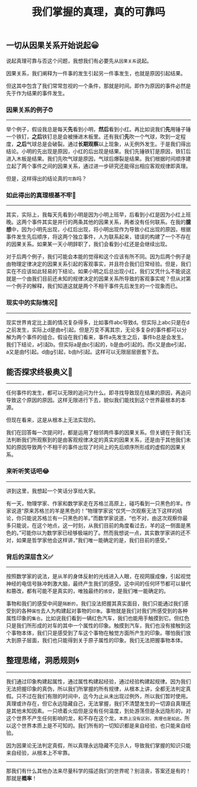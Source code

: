 ﻿---
title: "我们掌握的真理，真的可靠吗"
header:
  overlay_image: /assets/images/unsplash-gallery-image-4.jpg
tagline: 我们掌握的真理，真的可靠吗？我看未必！  
categories:
  - 哲学
tags:
  - 因果
  - 主观
  - 真理
  - 规则
  - 本质
---

## 一切从因果关系开始说起😀

说起真理可靠与否这个问题，我想我们有必要先从`因果关系`说起。

因果关系，我们阐释为一件事的发生引起另一件事发生，也就是原因引起结果。

但这其中包含了我们常常忽视的一个条件，那就是时间。即作为原因的事件必然是先于作为结果的事件发生。

### 因果关系的例子⏰

---

举个例子，假设我总是每天**先**看到小明，**然后**看到小红。再比如说我们**先**用锤子锤一个铁钉，**之后**铁钉总是会被捶进木板里。还有我们**先**吹一个气球，吹到一定程度，**之后**气球总是会破裂。通过**长期观察**以上现象，从无例外发生。于是我们得出结论。小明的先出现是原因，小红的后出现是结果。我们先锤铁钉是原因，铁钉后进入木板是结果。我们先吹气球是原因，气球后爆裂是结果。我们根据时间顺序建立起了两个事件之间的因果关系，通过进一步研究还能得出相应客观规律即真理。

但是，这样得出的结论真的`可靠`吗？

### 如此得出的真理根基不牢🤭

---

其实，实际上，我每天先看到小明是因为小明上班早，后看到小红是因为小红上班晚。这两个事件其实是并行的两条其他的因果关系，两者没有任何联系。在我的**臆想**中，因为小明先出现，小红后出现，将小明出现作为导致小红出现的原因，根据事件发生先后顺序，将这两个独立事件，人为联系起来，错误的构建了一个不存在的因果关系。如果某一天小明辞职了，我们会看到小红还是会继续出现。

对于后两个例子，我们可能会本能的觉得和这个应该有所不同。因为后两个例子是由物理定律决定的因果关系引起的客观事实，并且符合我们日常经验。但是，我们实在不应该如此轻易的下结论。如果小明之后总出现小红，我们又凭什么不能说这就是一个由我们目前还未知的规律决定的因果关系所导致的客观事实呢？但从对第一个例子的解释，我们知道这就是两个不相干事件先后发生的一个现象而已。

### 现实中的实际情况🎉

---

现实世界肯定比上面的情况复杂得多，比如事件abc导致d。但实际上abc只是在d之前发生，实际上d是由e引起。但是万变不离其宗，无论多复杂的事件都可以分解为两个事件的组合。假设在我们看来，事件a先发生之后，事件b总是会发生。我们下结论，a引起b。但实际a是由c引起的，b是由d引起的。而c又是由e引起，a又是由f引起。d由g引起，b由h引起。这样可以无限层层嵌套下去。

## 能否探求终极奥义🕎

---

任何事件的发生，都可以无限的追问为什么。即寻找导致现在结果的原因，再追问导致这个原因的原因。这样无限进行下去，貌似我们能找到这个世界最根本的本源。

但现在看来，这是从根本上无法实现的。

我们在回答每一次提问时，都是运用了相邻两件事的因果关系。但关键在于我们无法判断我们所观察到的是由客观规律决定的真实的因果关系，还是由于其他我们未知的原因导致两个不相干的事件出现了时间上的先后顺序所形成的虚假的因果关系。

### 来听听笑话吧😂

---

讲到这里，我想起一个笑话分享给大家。

有一天，物理学家、作家和数学家走在苏格兰高原上，碰巧看到一只黑色的羊。作家说道“原来苏格兰的羊是黑色的！”物理学家说“仅凭一次观察无法下这样的结论，你只能说苏格兰有一只黑色的羊。”而数学家说道，“也不对，由这次观察你最多只能说，在这个地点，这一时刻，从我们目前的角度看过去，羊的这一侧面是黑色的。”可能你以为数学家已经够极端的了。然而我想说一点，其实数学家讲的还不对，如果是哲学家他会这样讲，”我们唯一能确定的是，我们目前的感受。”

### 背后的深层含义✅

---

按照数学家的说法，是从羊的身体反射的光线进入人眼，在视网膜成像，引起视觉神经的电信号脉冲刺激大脑，最终产生我们的感受。这中间的任何环节都可以替代和篡改，都有可能不是真实的，唯独最终的`感受`，是我们唯一能确定的。

事物和我们的感受中间是`隔断的`，我们没法把握其真实面目，我们只能通过我们感受到的各种`属性`去人为构建起对事物的`印象`。事物就是我们对我们所感受到的各种属性印象的`集合`。比如说我们看到一辆红色汽车，我们也能用手触摸到它。但红色只是我们所形成的对车的其中一个属性的印象。触摸到汽车，我们也没有接触到这个事物本体，我们只是感受到了车这个事物在触觉方面所产生的印象。哪怕我们放大到原子层面，我们也只能得到关于原子属性的印象。我们无法把握事物本体。

## 整理思绪，洞悉规则🌀

---

我们通过印象构建起属性，通过属性构建起经验，通过经验构建起规律。因为我们无法把握印象的真伪，所以我们所掌握的所有规律，从根本上讲，全都无法判定真假。只不过在我们有限的时间中，迄今为止从未出现过例外，所以我们暂时使用。真理或许存在，但它永远隐藏自己，无法掌握，我们不清楚发生的一切源自真理还是其他未知因素。一只喷着火焰但是没有任何温度，到处游荡但是永远隐形的，对这个世界不产生任何影响的龙，和不存在这个龙，`本质上没有区别，真理也是如此。`所以这个世界本质上是不可知的。我们所有的一切知识都是来自经验，也只能来自经验。

因为因果论无法判定真假，所以真理永远隐藏不见示人，导致我们掌握的知识只能来自经验，从根本上不牢靠。

---

那我们有什么其他办法来尽量科学的描述我们的世界呢？别沮丧，答案还是有的！那就是**概率**！
